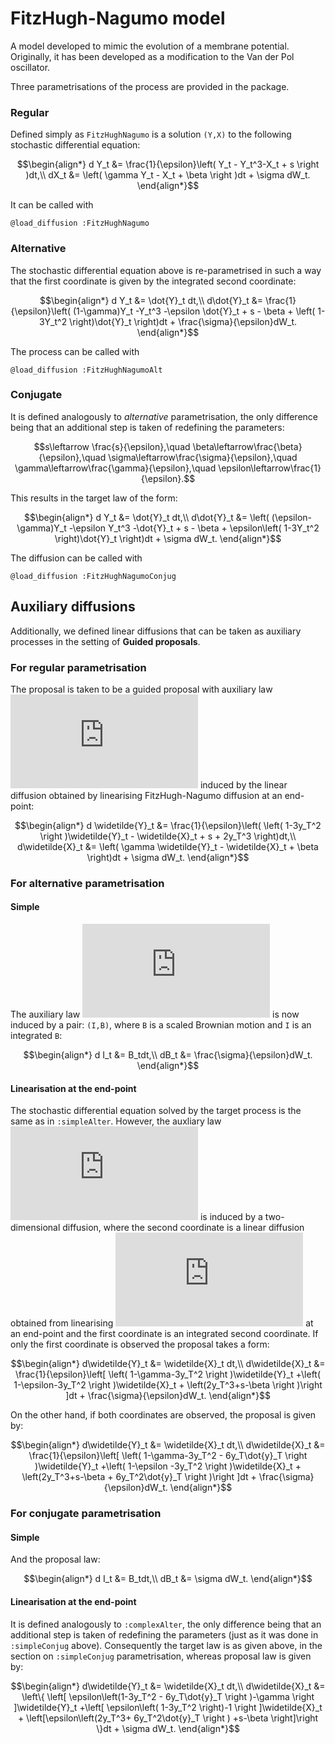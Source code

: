 # FitzHugh-Nagumo model
A model developed to mimic the evolution of a membrane potential. Originally, it has been developed as a modification to the Van der Pol oscillator.

Three parametrisations of the process are provided in the package.
### Regular
Defined simply as `FitzHughNagumo` is a solution `(Y,X)` to the following stochastic differential equation:
```math
\begin{align*}
d Y_t &= \frac{1}{\epsilon}\left( Y_t - Y_t^3-X_t + s \right )dt,\\
dX_t &= \left( \gamma Y_t - X_t + \beta \right )dt + \sigma dW_t.
\end{align*}
```
It can be called with
```
@load_diffusion :FitzHughNagumo
```
### Alternative
The stochastic differential equation above is re-parametrised in such a way that the first coordinate is given by the integrated second coordinate:

```math
\begin{align*}
d Y_t &= \dot{Y}_t dt,\\
d\dot{Y}_t &= \frac{1}{\epsilon}\left( (1-\gamma)Y_t -Y_t^3 -\epsilon \dot{Y}_t + s - \beta + \left( 1-3Y_t^2 \right)\dot{Y}_t \right)dt + \frac{\sigma}{\epsilon}dW_t.
\end{align*}
```
The process can be called with
```
@load_diffusion :FitzHughNagumoAlt
```
### Conjugate
It is defined analogously to *alternative* parametrisation, the only difference being that an additional step is taken of redefining the parameters:

```math
s\leftarrow \frac{s}{\epsilon},\quad \beta\leftarrow\frac{\beta}{\epsilon},\quad \sigma\leftarrow\frac{\sigma}{\epsilon},\quad \gamma\leftarrow\frac{\gamma}{\epsilon},\quad \epsilon\leftarrow\frac{1}{\epsilon}.
```

This results in the target law of the form:

```math
\begin{align*}
d Y_t &= \dot{Y}_t dt,\\
d\dot{Y}_t &= \left( (\epsilon-\gamma)Y_t -\epsilon Y_t^3 -\dot{Y}_t + s - \beta + \epsilon\left( 1-3Y_t^2 \right)\dot{Y}_t \right)dt + \sigma dW_t.
\end{align*}
```
The diffusion can be called with
```
@load_diffusion :FitzHughNagumoConjug
```
## Auxiliary diffusions
Additionally, we defined  linear diffusions that can be taken as auxiliary processes in the setting of **Guided proposals**.

### For regular parametrisation
The proposal is taken to be a guided proposal with auxiliary law ![equation](https://latex.codecogs.com/gif.latex?%5Cwidetilde%7BP%7D) induced by the linear diffusion obtained by linearising FitzHugh-Nagumo diffusion at an end-point:

```math
\begin{align*}
d \widetilde{Y}_t &= \frac{1}{\epsilon}\left( \left( 1-3y_T^2 \right )\widetilde{Y}_t - \widetilde{X}_t + s + 2y_T^3 \right)dt,\\
d\widetilde{X}_t &= \left( \gamma \widetilde{Y}_t - \widetilde{X}_t + \beta \right)dt + \sigma dW_t.
\end{align*}
```


### For alternative parametrisation
#### Simple
The auxiliary law ![equation](https://latex.codecogs.com/gif.latex?%5Cwidetilde%7BP%7D) is now induced by a pair: `(I,B)`, where `B` is a scaled Brownian motion and `I` is an integrated `B`:


```math
\begin{align*}
d I_t &= B_tdt,\\
dB_t &= \frac{\sigma}{\epsilon}dW_t.
\end{align*}
```
#### Linearisation at the end-point
The stochastic differential equation solved by the target process is the same as in `:simpleAlter`. However, the auxliary law ![equation](https://latex.codecogs.com/gif.latex?%5Cwidetilde%7BP%7D) is induced by a two-dimensional diffusion, where the second coordinate is a linear diffusion obtained from linearising ![equation](https://latex.codecogs.com/gif.latex?%5Cdot%7BY%7D) at an end-point and the first coordinate is an integrated second coordinate. If only the first coordinate is observed the proposal takes a form:

```math
\begin{align*}
d\widetilde{Y}_t &= \widetilde{X}_t dt,\\
d\widetilde{X}_t &= \frac{1}{\epsilon}\left[ \left( 1-\gamma-3y_T^2 \right )\widetilde{Y}_t +\left( 1-\epsilon-3y_T^2 \right )\widetilde{X}_t + \left(2y_T^3+s-\beta \right )\right ]dt + \frac{\sigma}{\epsilon}dW_t.
\end{align*}
```


On the other hand, if both coordinates are observed, the proposal is given by:

```math
\begin{align*}
d\widetilde{Y}_t &= \widetilde{X}_t dt,\\
d\widetilde{X}_t &= \frac{1}{\epsilon}\left[ \left( 1-\gamma-3y_T^2 - 6y_T\dot{y}_T \right )\widetilde{Y}_t +\left( 1-\epsilon -3y_T^2 \right )\widetilde{X}_t + \left(2y_T^3+s-\beta + 6y_T^2\dot{y}_T \right )\right ]dt + \frac{\sigma}{\epsilon}dW_t.
\end{align*}
```

### For conjugate parametrisation
#### Simple
And the proposal law:

```math
\begin{align*}
d I_t &= B_tdt,\\
dB_t &= \sigma dW_t.
\end{align*}
```

#### Linearisation at the end-point
It is defined analogously to `:complexAlter`, the only difference being that an additional step is taken of redefining the parameters (just as it was done in `:simpleConjug` above). Consequently the target law is as given above, in the section on `:simpleConjug` parametrisation, whereas proposal law is given by:

```math
\begin{align*}
d\widetilde{Y}_t &= \widetilde{X}_t dt,\\
d\widetilde{X}_t &= \left\{ \left[ \epsilon\left(1-3y_T^2 - 6y_T\dot{y}_T \right )-\gamma \right ]\widetilde{Y}_t +\left[ \epsilon\left( 1-3y_T^2 \right)-1 \right ]\widetilde{X}_t + \left[\epsilon\left(2y_T^3+ 6y_T^2\dot{y}_T \right ) +s-\beta \right]\right \}dt + \sigma dW_t.
\end{align*}
```
